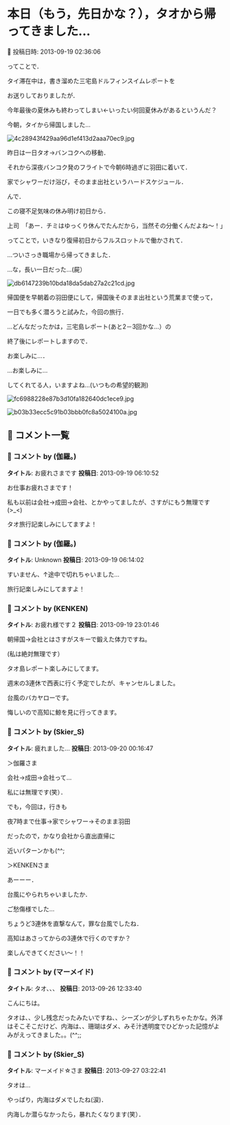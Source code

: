 # 本日（もう，先日かな？），タオから帰ってきました…

📅 投稿日時: 2013-09-19 02:36:06

ってことで．


タイ滞在中は，書き溜めた三宅島ドルフィンスイムレポートを


お送りしておりましたが．





今年最後の夏休みも終わってしまい←いったい何回夏休みがあるというんだ？


今朝，タイから帰国しました…




![4c28943f429aa96d1ef413d2aaa70ec9.jpg](images/4c28943f429aa96d1ef413d2aaa70ec9.jpg)







昨日は一日タオ→バンコクへの移動．


それから深夜バンコク発のフライトで今朝6時過ぎに羽田に着いて．


家でシャワーだけ浴び，そのまま出社というハードスケジュール．





んで．


この寝不足気味の休み明け初日から．





上司　「あー．チミはゆっくり休んでたんだから，当然その分働くんだよね～！」





ってことで，いきなり復帰初日からフルスロットルで働かされて．


…ついさっき職場から帰ってきました．


…な，長い一日だった…(屍）







![db6147239b10bda18da5dab27a2c21cd.jpg](images/db6147239b10bda18da5dab27a2c21cd.jpg)







帰国便を早朝着の羽田便にして，帰国後そのまま出社という荒業まで使って，


一日でも多く潜ろうと試みた，今回の旅行．


…どんなだったかは，三宅島レポート(あと2－3回かな…）の


終了後にレポートしますので．


お楽しみに…．





…お楽しみに…


してくれてる人，いますよね…(いつもの希望的観測)




![fc6988228e87b3d10fa182640dc1ece9.jpg](images/fc6988228e87b3d10fa182640dc1ece9.jpg)









![b03b33ecc5c91b03bbb0fc8a5024100a.jpg](images/b03b33ecc5c91b03bbb0fc8a5024100a.jpg)

## 💬 コメント一覧

### 💬 コメント by (伽羅。)
**タイトル**: お疲れさまです
**投稿日**: 2013-09-19 06:10:52

お仕事お疲れさまです！

私も以前は会社→成田→会社、とかやってましたが、さすがにもう無理です(>_<)



タオ旅行記楽しみにしてますよ！

### 💬 コメント by (伽羅。)
**タイトル**: Unknown
**投稿日**: 2013-09-19 06:14:02

すいません、↑途中で切れちゃいました…

旅行記楽しみにしてますよ！

### 💬 コメント by (KENKEN)
**タイトル**: お疲れ様です２
**投稿日**: 2013-09-19 23:01:46

朝帰国→会社とはさすがスキーで鍛えた体力ですね。

(私は絶対無理です）



タオ島レポート楽しみにしてます。



週末の3連休で西表に行く予定でしたが、キャンセルしました。

台風のバカヤローです。



悔しいので高知に鯨を見に行ってきます。

### 💬 コメント by (Skier_S)
**タイトル**: 疲れました…
**投稿日**: 2013-09-20 00:16:47

＞伽羅さま

会社→成田→会社って…

私には無理です(笑）．

でも，今回は，行きも

夜7時まで仕事→家でシャワー→そのまま羽田

だったので，かなり会社から直出直帰に

近いパターンかも(^^;



＞KENKENさま

あーーー．

台風にやられちゃいましたか．

ご愁傷様でした…

ちょうど3連休を直撃なんて，罪な台風でしたね．

高知はあさってからの3連休で行くのですか？

楽しんできてください～！！

### 💬 コメント by (マーメイド)
**タイトル**: タオ、、、
**投稿日**: 2013-09-26 12:33:40

こんにちは。

タオは、、少し残念だったみたいですね、、シーズンが少しずれちゃたかな。外洋はそこそこだけど、内海は、、珊瑚はダメ、みそ汁透明度でひどかった記憶がよみがえってきました。。(^^;;

### 💬 コメント by (Skier_S)
**タイトル**: マーメイド☆さま
**投稿日**: 2013-09-27 03:22:41

タオは…

やっぱり，内海はダメでしたね(涙)．

内海しか潜らなかったら，暴れたくなります(笑）．

